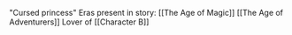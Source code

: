 "Cursed princess"
Eras present in story:
[[The Age of Magic]]
[[The Age of Adventurers]]
Lover of [[Character B]]